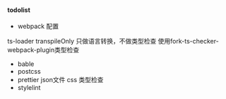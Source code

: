 #### todolist

- webpack 配置

ts-loader transpileOnly 只做语言转换，不做类型检查 使用fork-ts-checker-webpack-plugin类型检查

- bable
- postcss
- prettier
json文件
css 类型检查
- stylelint